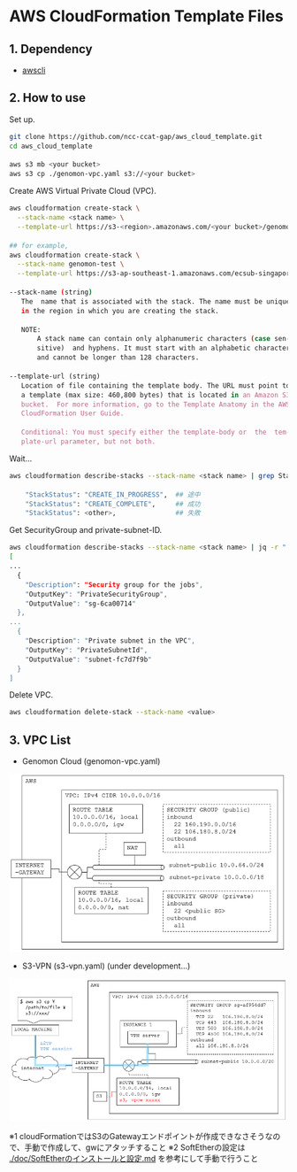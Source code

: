 # AWS CloudFormation Template Files

## 1. Dependency

 - [awscli](https://docs.aws.amazon.com/streams/latest/dev/kinesis-tutorial-cli-installation.html)

## 2. How to use

Set up.

```Bash
git clone https://github.com/ncc-ccat-gap/aws_cloud_template.git
cd aws_cloud_template

aws s3 mb <your bucket>
aws s3 cp ./genomon-vpc.yaml s3://<your bucket>
```

Create AWS Virtual Private Cloud (VPC).

```Bash
aws cloudformation create-stack \
  --stack-name <stack name> \
  --template-url https://s3-<region>.amazonaws.com/<your bucket>/genomon-vpc.yaml

## for example,
aws cloudformation create-stack \
  --stack-name genomon-test \
  --template-url https://s3-ap-southeast-1.amazonaws.com/ecsub-singapore/genomon-vpc.yaml

--stack-name (string)
   The  name that is associated with the stack. The name must be unique
   in the region in which you are creating the stack.

   NOTE:
       A stack name can contain only alphanumeric characters (case sen-
       sitive)  and hyphens. It must start with an alphabetic character
       and cannot be longer than 128 characters.

--template-url (string)
   Location of file containing the template body. The URL must point to
   a template (max size: 460,800 bytes) that is located in an Amazon S3
   bucket.  For more information, go to the Template Anatomy in the AWS
   CloudFormation User Guide.

   Conditional: You must specify either the template-body or  the  tem-
   plate-url parameter, but not both.
```

Wait...

```Bash
aws cloudformation describe-stacks --stack-name <stack name> | grep StackStatus

    "StackStatus": "CREATE_IN_PROGRESS",  ## 途中
    "StackStatus": "CREATE_COMPLETE",     ## 成功
    "StackStatus": <other>,               ## 失敗
```

Get SecurityGroup and private-subnet-ID.

```Bash
aws cloudformation describe-stacks --stack-name <stack name> | jq -r ".Stacks[0].Outputs"
[
...
  {
    "Description": "Security group for the jobs",
    "OutputKey": "PrivateSecurityGroup",
    "OutputValue": "sg-6ca00714"
  },
...
  {
    "Description": "Private subnet in the VPC",
    "OutputKey": "PrivateSubnetId",
    "OutputValue": "subnet-fc7d7f9b"
  }
]

```

Delete VPC.

```Bash
aws cloudformation delete-stack --stack-name <value>
```


## 3. VPC List

 - Genomon Cloud (genomon-vpc.yaml)

![document](./img/genomon-cloud.PNG)


 - S3-VPN (s3-vpn.yaml) (under development...)

![document](./img/s3-vpn.PNG)

※1 cloudFormationではS3のGatewayエンドポイントが作成できなさそうなので、手動で作成して、gwにアタッチすること
※2 SoftEtherの設定は [./doc/SoftEtherのインストールと設定.md](./doc/SoftEtherのインストールと設定.md) を参考にして手動で行うこと
